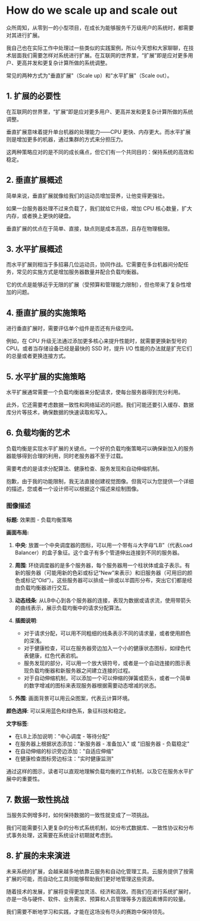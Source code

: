 # How do we scale up and scale out

众所周知，从零到一的小型项目，在成长为能够服务千万级用户的系统时，都需要对其进行扩展。

我自己也在实际工作中处理过一些类似的实践案例，所以今天想和大家聊聊，在技术层面我们需要怎样对系统进行扩展。在互联网的世界里，“扩展”即是应对更多用户、更高并发和更复杂计算所做的系统调整。

常见的两种方式为"垂直扩展"（Scale up）和"水平扩展"（Scale out）。



## 1. 扩展的必要性
在互联网的世界里，“扩展”即是应对更多用户、更高并发和更复杂计算所做的系统调整。

垂直扩展意味着提升单台机器的处理能力——CPU 更快、内存更大。而水平扩展则是增加更多的机器，通过集群的方式来分担压力。

这两种策略应对的是不同的成长痛点，但它们有一个共同目的：保持系统的高效和稳定。



## 2. 垂直扩展概述
简单来说，垂直扩展就像给我们的运动员增加营养，让他变得更强壮。

如果一台服务器处理不过来负载了，我们就给它升级，增加 CPU 核心数量，扩大内存，或者换上更快的硬盘。

垂直扩展的优点在于简单、直接，缺点则是成本高昂，且存在物理极限。



## 3. 水平扩展概述
而水平扩展则相当于多招募几位运动员，协同作战。它需要在多台机器间分配任务，常见的实施方式是增加服务器数量并配合负载均衡器。

它的优点是能够近乎无限的扩展（受预算和管理能力限制），但也带来了复杂性增加的问题。



## 4. 垂直扩展的实施策略
进行垂直扩展时，需要评估单个组件是否还有升级空间。

例如，在 CPU 升级无法通过添加更多核心来提升性能时，就需要更换新型号的 CPU。或者当存储设备已经是最快的 SSD 时，提升 I/O 性能的办法就是扩充它们的总量或者更换连接方式。



## 5. 水平扩展的实施策略
水平扩展通常需要一个负载均衡器来分配请求，使每台服务器得到充分利用。

此外，它还需要考虑数据一致性和网络延迟的问题。我们可能还要引入缓存、数据库分片等技术，确保数据的快速读取和写入。



## 6. 负载均衡的艺术
负载均衡是实现水平扩展的关键点。一个好的负载均衡策略可以确保新加入的服务器能够得到合理的利用，同时老服务器不至于过载。

需要考虑的是请求分配算法、健康检查、服务发现和自动伸缩机制。

抱歉，由于我的功能限制，我无法直接创建视觉图像。但我可以为您提供一个详细的描述，您或者一个设计师可以根据这个描述来绘制图像。

### 图像描述

**标题:** 效果图 - 负载均衡策略

**画面布局:** 

1. **中央**: 放置一个中央调度器的图标，可以用一个带有斗大字母“LB”（代表Load Balancer）的盒子象征。这个盒子有多个管道伸出连接到不同的服务器。

2. **周围**: 环绕调度器的是多个服务器，每个服务器用一个柱状体或盒子表示。有新的服务器（可能用新的色彩或标记“New”来表示）和旧服务器（可用旧的颜色或标记“Old”）。这些服务器可以排成一排或以半圆形分布，突出它们都是经由负载均衡器进行交互。

3. **动态线条**: 从LB中心到各个服务器的连接，表现为数据或请求流，使用带箭头的曲线表示，展示负载均衡中的请求分配算法。

4. **插图说明**:
   - 对于请求分配，可以用不同粗细的线条表示不同的请求量，或者使用颜色的深浅。
   - 对于健康检查，可以在服务器旁边加入一个小的健康状态图标，如绿色代表健康，红色代表宕机。
   - 服务发现的部分，可以用一个放大镜符号，或者是一个自动连接的图示表现负载均衡器和新服务器之间建立连接的过程。
   - 对于自动伸缩机制，可以添加一个可以伸缩的弹簧或箭头，或者一个简单的数字增减的图标来表现服务器根据需要动态增减的状态。

5. **外围**: 画面背景可以用云朵图案，代表云计算环境。

**颜色选择**: 可以采用蓝色和绿色系，象征科技和稳定。

**文字标签**:
   - 在LB上添加说明："中心调度 - 等待分配"
   - 在服务器上根据状态添加："新服务器 - 准备加入" 或 "旧服务器 - 负载稳定"
   - 在自动伸缩的标识旁边添加："自适应伸缩"
   - 在健康检查图标旁边标注："实时健康监测"

通过这样的图示，读者可以直观地理解负载均衡的工作机制，以及它在服务水平扩展中的重要性。



## 7. 数据一致性挑战
当服务实例增多时，如何保持数据的一致性就变成了一项挑战。

我们可能需要引入更复杂的分布式系统机制，如分布式数据库、一致性协议和分布式事务处理，这需要在系统设计初期就考虑到。



## 8. 扩展的未来演进
未来系统的扩展，会越来越多地依靠云服务和自动化管理工具。云服务提供了按需扩展的可能，而自动化工具则能够帮助我们更好地管理这些资源。

随着技术的发展，扩展将变得更加灵活、经济和高效。而我们在进行系统扩展时，亦是一场与硬件、软件、业务需求、预算和人员管理等多方面因素博弈的较量。

我们需要不断地学习和实践，才能在这场没有尽头的赛跑中保持领先。